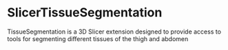 # SlicerTissueSegmentation
TissueSegmentation is a 3D Slicer extension designed to provide access to tools for segmenting different tissues of the thigh and abdomen 
